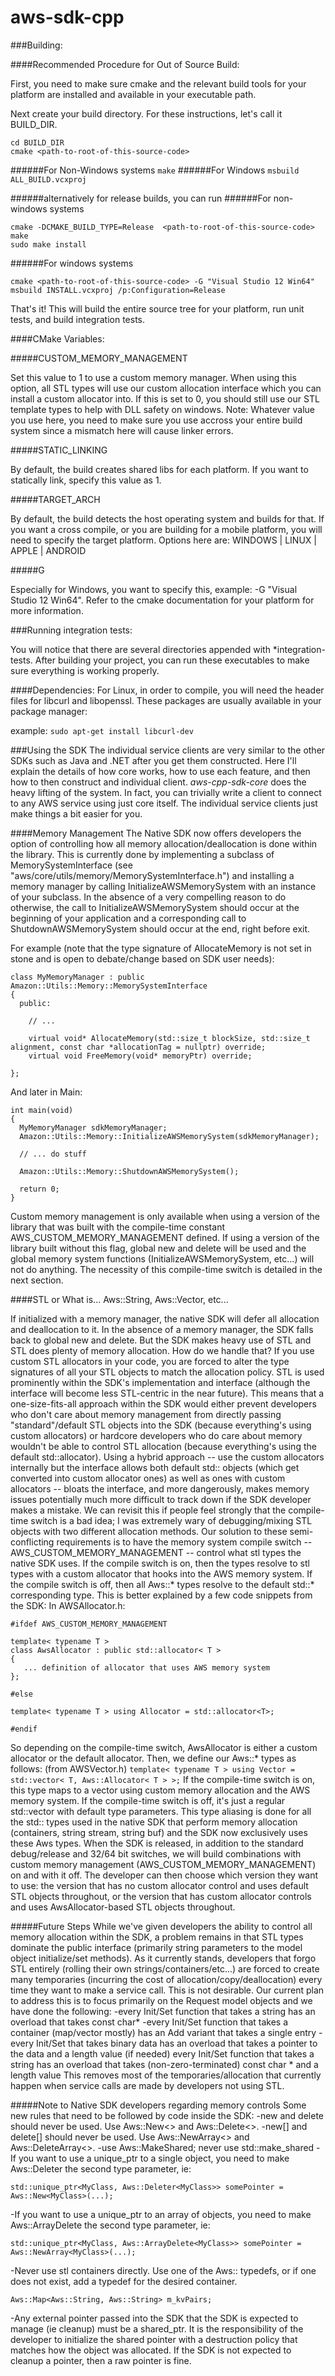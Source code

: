 # aws-sdk-cpp

###Building:

####Recommended Procedure for Out of Source Build:

First, you need to make sure cmake and the relevant build tools for your platform are installed
and available in your executable path.

Next create your build directory. For these instructions, let's call it BUILD_DIR.

```
cd BUILD_DIR
cmake <path-to-root-of-this-source-code>
```
######For Non-Windows systems
`make`
######For Windows
`msbuild ALL_BUILD.vcxproj`

######alternatively for release builds, you can run
######For non-windows systems
```
cmake -DCMAKE_BUILD_TYPE=Release  <path-to-root-of-this-source-code>
make
sudo make install
```
######For windows systems
```
cmake <path-to-root-of-this-source-code> -G "Visual Studio 12 Win64"
msbuild INSTALL.vcxproj /p:Configuration=Release
```
That's it! This will build the entire source tree for your platform, run unit tests, and build integration tests.

####CMake Variables:

#####CUSTOM_MEMORY_MANAGEMENT  

Set this value to 1 to use a custom memory manager. When using this option, all STL types will use our custom allocation interface which you can install a custom allocator into.
If this is set to 0, you should still use our STL template types to help with DLL safety on windows. Note: Whatever value you use here, you need to make sure you use accross your entire build system since a mismatch here will cause linker errors.

#####STATIC_LINKING 

By default, the build creates shared libs for each platform. If you want to statically link, specify this value as 1.

#####TARGET_ARCH

By default, the build detects the host operating system and builds for that. If you want a cross compile, or you are building for a mobile platform, you will need to specify the target platform.
Options here are: WINDOWS | LINUX | APPLE | ANDROID

#####G

Especially for Windows, you want to specify this, example: -G "Visual Studio 12 Win64". Refer to the cmake documentation for your platform for more information.

###Running integration tests:

You will notice that there are several directories appended with *integration-tests. After building your project, you can run these executables to make sure everything is working properly.

####Dependencies:
For Linux, in order to compile, you will need the header files for libcurl and libopenssl. These packages are usually available in your package manager:

example:
   `sudo apt-get install libcurl-dev`
   
###Using the SDK
The individual service clients are very similar to the other SDKs such as Java and .NET after you get them constructed. Here I'll explain the details of how core works, how to use each feature, and then how to then construct and individual client.
*aws-cpp-sdk-core* does the heavy lifting of the system. In fact, you can trivially write a client to connect to any AWS service using just core itself. The individual service clients just make things a bit easier for you.

####Memory Management
The Native SDK now offers developers the option of controlling how all memory allocation/deallocation is done within the library. This is currently done by implementing a subclass of MemorySystemInterface (see "aws/core/utils/memory/MemorySystemInterface.h") and installing a memory manager by calling InitializeAWSMemorySystem with an instance of your subclass. In the absence of a very compelling reason to do otherwise, the call to InitializeAWSMemorySystem should occur at the beginning of your application and a corresponding call to ShutdownAWSMemorySystem should occur at the end, right before exit.

For example (note that the type signature of AllocateMemory is not set in stone and is open to debate/change based on SDK user needs):

```
class MyMemoryManager : public Amazon::Utils::Memory::MemorySystemInterface
{
  public:
    
    // ...

    virtual void* AllocateMemory(std::size_t blockSize, std::size_t alignment, const char *allocationTag = nullptr) override;
    virtual void FreeMemory(void* memoryPtr) override;

};
```

And later in Main:

```
int main(void)
{
  MyMemoryManager sdkMemoryManager;
  Amazon::Utils::Memory::InitializeAWSMemorySystem(sdkMemoryManager);

  // ... do stuff

  Amazon::Utils::Memory::ShutdownAWSMemorySystem();

  return 0;
}
```

Custom memory management is only available when using a version of the library that was built with the compile-time constant AWS_CUSTOM_MEMORY_MANAGEMENT defined. If using a version of the library built without this flag, global new and delete will be used and the global memory system functions (InitializeAWSMemorySystem, etc...) will not do anything. The necessity of this compile-time switch is detailed in the next section.

####STL or What is... Aws::String, Aws::Vector, etc...

If initialized with a memory manager, the native SDK will defer all allocation and deallocation to it. In the absence of a memory manager, the SDK falls back to global new and delete. But the SDK makes heavy use of STL and STL does plenty of memory allocation. How do we handle that?
If you use custom STL allocators in your code, you are forced to alter the type signatures of all your STL objects to match the allocation policy. STL is used prominently within the SDK's implementation and interface (although the interface will become less STL-centric in the near future). This means that a one-size-fits-all approach within the SDK would either prevent developers who don't care about memory management from directly passing "standard"/default STL objects into the SDK (because everything's using custom allocators) or hardcore developers who do care about memory wouldn't be able to control STL allocation (because everything's using the default std::allocator). Using a hybrid approach -- use the custom allocators internally but the interface allows both default std:: objects (which get converted into custom allocator ones) as well as ones with custom allocators -- bloats the interface, and more dangerously, makes memory issues potentially much more difficult to track down if the SDK developer makes a mistake. We can revisit this if people feel strongly that the compile-time switch is a bad idea; I was extremely wary of debugging/mixing STL objects with two different allocation methods.
Our solution to these semi-conflicting requirements is to have the memory system compile switch -- AWS_CUSTOM_MEMORY_MANAGEMENT -- control what stl types the native SDK uses. If the compile switch is on, then the types resolve to stl types with a custom allocator that hooks into the AWS memory system. If the compile switch is off, then all Aws::* types resolve to the default std::* corresponding type. This is better explained by a few code snippets from the SDK:
In AWSAllocator.h:
```
#ifdef AWS_CUSTOM_MEMORY_MANAGEMENT

template< typename T >
class AwsAllocator : public std::allocator< T >
{
   ... definition of allocator that uses AWS memory system
};

#else

template< typename T > using Allocator = std::allocator<T>;

#endif
```
So depending on the compile-time switch, AwsAllocator is either a custom allocator or the default allocator. Then, we define our Aws::* types as follows: (from AWSVector.h)
`template< typename T > using Vector = std::vector< T, Aws::Allocator< T > >;`
If the compile-time switch is on, this type maps to a vector using custom memory allocation and the AWS memory system. If the compile-time switch is off, it's just a regular std::vector with default type parameters. This type aliasing is done for all the std:: types used in the native SDK that perform memory allocation (containers, string stream, string buf) and the SDK now exclusively uses these Aws types.
When the SDK is released, in addition to the standard debug/release and 32/64 bit switches, we will build combinations with custom memory management (AWS_CUSTOM_MEMORY_MANAGEMENT) on and with it off. The developer can then choose which version they want to use: the version that has no custom allocator control and uses default STL objects throughout, or the version that has custom allocator controls and uses AwsAllocator-based STL objects throughout.

#####Future Steps
While we've given developers the ability to control all memory allocation within the SDK, a problem remains in that STL types dominate the public interface (primarily string parameters to the model object initialize/set methods). As it currently stands, developers that forgo STL entirely (rolling their own strings/containers/etc...) are forced to create many temporaries (incurring the cost of allocation/copy/deallocation) every time they want to make a service call. This is not desirable.
Our current plan to address this is to focus primarily on the Request model objects and we have done the following:
-every Init/Set function that takes a string has an overload that takes const char*
-every Init/Set function that takes a container (map/vector mostly) has an Add variant that takes a single entry
-every Init/Set that takes binary data has an overload that takes a pointer to the data and a length value
(if needed) every Init/Set function that takes a string has an overload that takes (non-zero-terminated) const char * and a length value
This removes most of the temporaries/allocation that currently happen when service calls are made by developers not using STL.

#####Note to Native SDK developers regarding memory controls
Some new rules that need to be followed by code inside the SDK:
-new and delete should never be used. Use Aws::New<> and Aws::Delete<>.
-new[] and delete[] should never be used. Use Aws::NewArray<> and Aws::DeleteArray<>.
-use Aws::MakeShared; never use std::make_shared
-If you want to use a unique_ptr to a single object, you need to make Aws::Deleter<T> the second type parameter, ie:

`std::unique_ptr<MyClass, Aws::Deleter<MyClass>> somePointer = Aws::New<MyClass>(...);`

-If you want to use a unique_ptr to an array of objects, you need to make Aws::ArrayDelete<T> the second type parameter, ie:

`std::unique_ptr<MyClass, Aws::ArrayDelete<MyClass>> somePointer = Aws::NewArray<MyClass>(...);`

-Never use stl containers directly. Use one of the Aws:: typedefs, or if one does not exist, add a typedef for the desired container.

`Aws::Map<Aws::String, Aws::String> m_kvPairs;`

-Any external pointer passed into the SDK that the SDK is expected to manage (ie cleanup) must be a shared_ptr. It is the responsibility of the developer to initialize the shared pointer with a destruction policy that matches how the object was allocated. If the SDK is not expected to cleanup a pointer, then a raw pointer is fine.






